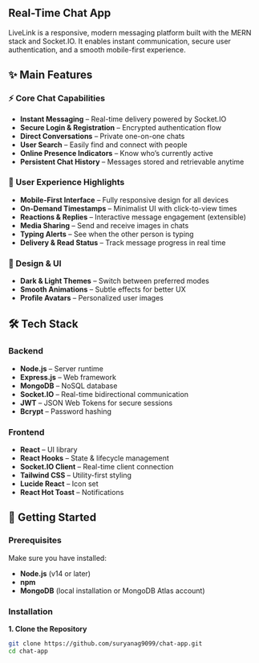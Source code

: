 ##  Real-Time Chat App

LiveLink is a responsive, modern messaging platform built with the MERN stack and Socket.IO. It enables instant communication, secure user authentication, and a smooth mobile-first experience.

## ✨ Main Features

### ⚡ Core Chat Capabilities
- **Instant Messaging** – Real-time delivery powered by Socket.IO  
- **Secure Login & Registration** – Encrypted authentication flow  
- **Direct Conversations** – Private one-on-one chats  
- **User Search** – Easily find and connect with people  
- **Online Presence Indicators** – Know who’s currently active  
- **Persistent Chat History** – Messages stored and retrievable anytime  

### 📱 User Experience Highlights
- **Mobile-First Interface** – Fully responsive design for all devices  
- **On-Demand Timestamps** – Minimalist UI with click-to-view times  
- **Reactions & Replies** – Interactive message engagement (extensible)  
- **Media Sharing** – Send and receive images in chats  
- **Typing Alerts** – See when the other person is typing  
- **Delivery & Read Status** – Track message progress in real time  

### 🎨 Design & UI
- **Dark & Light Themes** – Switch between preferred modes  
- **Smooth Animations** – Subtle effects for better UX  
- **Profile Avatars** – Personalized user images  

## 🛠 Tech Stack

### Backend
- **Node.js** – Server runtime  
- **Express.js** – Web framework  
- **MongoDB** – NoSQL database  
- **Socket.IO** – Real-time bidirectional communication  
- **JWT** – JSON Web Tokens for secure sessions  
- **Bcrypt** – Password hashing  

### Frontend
- **React** – UI library  
- **React Hooks** – State & lifecycle management  
- **Socket.IO Client** – Real-time client connection  
- **Tailwind CSS** – Utility-first styling  
- **Lucide React** – Icon set  
- **React Hot Toast** – Notifications  

## 🚀 Getting Started

### Prerequisites
Make sure you have installed:
- **Node.js** (v14 or later)
- **npm**
- **MongoDB** (local installation or MongoDB Atlas account)

### Installation

**1. Clone the Repository**
```bash
git clone https://github.com/suryanag9099/chat-app.git
cd chat-app
